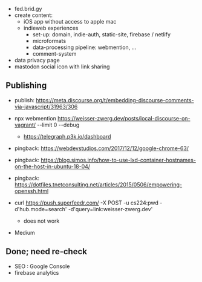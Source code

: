 
* fed.brid.gy
* create content:
    * iOS app without access to apple mac
    * indieweb experiences
        * set-up: domain, indie-auth, static-site, firebase / netlify
        * microformats
        * data-processing pipeline: webmention, ...
        * comment-system
* data privacy page
* mastodon social icon with link sharing

## Publishing

* publish: https://meta.discourse.org/t/embedding-discourse-comments-via-javascript/31963/306


* npx webmention https://weisser-zwerg.dev/posts/local-discourse-on-vagrant/ --limit 0 --debug
    * https://telegraph.p3k.io/dashboard
* pingback: https://webdevstudios.com/2017/12/12/google-chrome-63/
* pingback: https://blog.simos.info/how-to-use-lxd-container-hostnames-on-the-host-in-ubuntu-18-04/
* pingback: https://dotfiles.tnetconsulting.net/articles/2015/0506/empowering-openssh.html


* curl https://push.superfeedr.com/ -X POST -u cs224:pwd -d'hub.mode=search' -d'query=link:weisser-zwerg.dev'
    * does not work


* Medium

## Done; need re-check 

* SEO : Google Console
* firebase analytics

